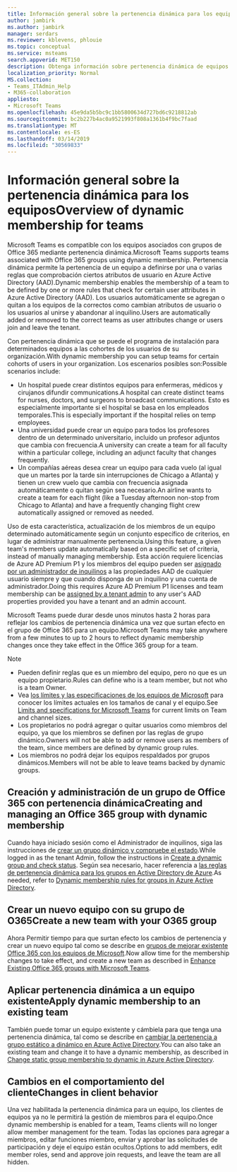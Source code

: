 ```yaml
---
title: Información general sobre la pertenencia dinámica para los equipos
author: jambirk
ms.author: jambirk
manager: serdars
ms.reviewer: kblevens, phlouie
ms.topic: conceptual
ms.service: msteams
search.appverid: MET150
description: Obtenga información sobre pertenencia dinámica de equipos en función de AAD.
localization_priority: Normal
MS.collection:
- Teams_ITAdmin_Help
- M365-collaboration
appliesto:
- Microsoft Teams
ms.openlocfilehash: 45e9da5b5bc9c1bb5800634d727bd6c9218812ab
ms.sourcegitcommit: bc2b227b4ac0a9521993f808a1361b4f9bc7faad
ms.translationtype: MT
ms.contentlocale: es-ES
ms.lasthandoff: 03/14/2019
ms.locfileid: "30569833"
---
```

# <a name="overview-of-dynamic-membership-for-teams"></a><span data-ttu-id="c54ad-103">Información general sobre la pertenencia dinámica para los equipos</span><span class="sxs-lookup"><span data-stu-id="c54ad-103">Overview of dynamic membership for teams</span></span>

<span data-ttu-id="c54ad-104">Microsoft Teams es compatible con los equipos asociados con grupos de Office 365 mediante pertenencia dinámica.</span><span class="sxs-lookup"><span data-stu-id="c54ad-104">Microsoft Teams supports teams associated with Office 365 groups using dynamic membership.</span></span> <span data-ttu-id="c54ad-105">Pertenencia dinámica permite la pertenencia de un equipo a definirse por una o varias reglas que comprobación ciertos atributos de usuario en Azure Active Directory (AAD).</span><span class="sxs-lookup"><span data-stu-id="c54ad-105">Dynamic membership enables the membership of a team to be defined by one or more rules that check for certain user attributes in Azure Active Directory (AAD).</span></span> <span data-ttu-id="c54ad-106">Los usuarios automáticamente se agregan o quitan a los equipos de la correctos como cambian atributos de usuario o los usuarios al unirse y abandonar al inquilino.</span><span class="sxs-lookup"><span data-stu-id="c54ad-106">Users are automatically added or removed to the correct teams as user attributes change or users join and leave the tenant.</span></span>

<span data-ttu-id="c54ad-107">Con pertenencia dinámica que se puede el programa de instalación para determinados equipos a las cohortes de los usuarios de su organización.</span><span class="sxs-lookup"><span data-stu-id="c54ad-107">With dynamic membership you can setup teams for certain cohorts of users in your organization.</span></span> <span data-ttu-id="c54ad-108">Los escenarios posibles son:</span><span class="sxs-lookup"><span data-stu-id="c54ad-108">Possible scenarios include:</span></span>
- <span data-ttu-id="c54ad-109">Un hospital puede crear distintos equipos para enfermeras, médicos y cirujanos difundir communications.</span><span class="sxs-lookup"><span data-stu-id="c54ad-109">A hospital can create distinct teams for nurses, doctors, and surgeons to broadcast communications.</span></span> <span data-ttu-id="c54ad-110">Esto es especialmente importante si el hospital se basa en los empleados temporales.</span><span class="sxs-lookup"><span data-stu-id="c54ad-110">This is especially important if the hospital relies on temp employees.</span></span>
- <span data-ttu-id="c54ad-111">Una universidad puede crear un equipo para todos los profesores dentro de un determinado universitario, incluido un profesor adjuntos que cambia con frecuencia.</span><span class="sxs-lookup"><span data-stu-id="c54ad-111">A university can create a team for all faculty within a particular college, including an adjunct faculty that changes frequently.</span></span>
- <span data-ttu-id="c54ad-112">Un compañías aéreas desea crear un equipo para cada vuelo (al igual que un martes por la tarde sin interrupciones de Chicago a Atlanta) y tienen un crew vuelo que cambia con frecuencia asignada automáticamente o quitan según sea necesario.</span><span class="sxs-lookup"><span data-stu-id="c54ad-112">An airline wants to create a team for each flight (like a Tuesday afternoon non-stop from Chicago to Atlanta) and have a frequently changing flight crew automatically assigned or removed as needed.</span></span>

<span data-ttu-id="c54ad-113">Uso de esta característica, actualización de los miembros de un equipo determinado automáticamente según un conjunto específico de criterios, en lugar de administrar manualmente pertenencia.</span><span class="sxs-lookup"><span data-stu-id="c54ad-113">Using this feature, a given team's members update automatically based on a specific set of criteria, instead of manually managing membership.</span></span> <span data-ttu-id="c54ad-114">Esta acción requiere licencias de Azure AD Premium P1 y los miembros del equipo pueden ser [asignado por un administrador de inquilinos](https://docs.microsoft.com/azure/active-directory/users-groups-roles/groups-dynamic-membership) a las propiedades AAD de cualquier usuario siempre y que cuando disponga de un inquilino y una cuenta de administrador.</span><span class="sxs-lookup"><span data-stu-id="c54ad-114">Doing this requires Azure AD Premium P1 licenses and team membership can be [assigned by a tenant admin](https://docs.microsoft.com/azure/active-directory/users-groups-roles/groups-dynamic-membership) to any user's AAD properties provided you have a tenant and an admin account.</span></span> 

<span data-ttu-id="c54ad-115">Microsoft Teams puede durar desde unos minutos hasta 2 horas para reflejar los cambios de pertenencia dinámica una vez que surtan efecto en el grupo de Office 365 para un equipo.</span><span class="sxs-lookup"><span data-stu-id="c54ad-115">Microsoft Teams may take anywhere from a few minutes to up to 2 hours to reflect dynamic membership changes once they take effect in the Office 365 group for a team.</span></span> 

> [!NOTE]
> - <span data-ttu-id="c54ad-116">Pueden definir reglas que es un miembro del equipo, pero no que es un equipo propietario.</span><span class="sxs-lookup"><span data-stu-id="c54ad-116">Rules can define who is a team member, but not who is a team Owner.</span></span>
> - <span data-ttu-id="c54ad-117">Vea [los límites y las especificaciones de los equipos de Microsoft](limits-specifications-teams.md) para conocer los límites actuales en los tamaños de canal y el equipo.</span><span class="sxs-lookup"><span data-stu-id="c54ad-117">See [Limits and specifications for Microsoft Teams](limits-specifications-teams.md) for current limits on Team and channel sizes.</span></span>
> - <span data-ttu-id="c54ad-118">Los propietarios no podrá agregar o quitar usuarios como miembros del equipo, ya que los miembros se definen por las reglas de grupo dinámico.</span><span class="sxs-lookup"><span data-stu-id="c54ad-118">Owners will not be able to add or remove users as members of the team, since members are defined by dynamic group rules.</span></span>
> - <span data-ttu-id="c54ad-119">Los miembros no podrá dejar los equipos respaldados por grupos dinámicos.</span><span class="sxs-lookup"><span data-stu-id="c54ad-119">Members will not be able to leave teams backed by dynamic groups.</span></span>


## <a name="creating-and-managing-an-office-365-group-with-dynamic-membership"></a><span data-ttu-id="c54ad-120">Creación y administración de un grupo de Office 365 con pertenencia dinámica</span><span class="sxs-lookup"><span data-stu-id="c54ad-120">Creating and managing an Office 365 group with dynamic membership</span></span>
<span data-ttu-id="c54ad-121">Cuando haya iniciado sesión como el Administrador de inquilinos, siga las instrucciones de [crear un grupo dinámico y compruebe el estado](https://docs.microsoft.com/azure/active-directory/users-groups-roles/groups-create-rule).</span><span class="sxs-lookup"><span data-stu-id="c54ad-121">While logged in as the tenant Admin, follow the instructions in [Create a dynamic group and check status](https://docs.microsoft.com/azure/active-directory/users-groups-roles/groups-create-rule).</span></span> <span data-ttu-id="c54ad-122">Según sea necesario, hacer referencia a [las reglas de pertenencia dinámica para los grupos en Active Directory de Azure](https://docs.microsoft.com/azure/active-directory/users-groups-roles/groups-dynamic-membership).</span><span class="sxs-lookup"><span data-stu-id="c54ad-122">As needed, refer to [Dynamic membership rules for groups in Azure Active Directory](https://docs.microsoft.com/azure/active-directory/users-groups-roles/groups-dynamic-membership).</span></span>

## <a name="create-a-new-team-with-your-o365-group"></a><span data-ttu-id="c54ad-123">Crear un nuevo equipo con su grupo de O365</span><span class="sxs-lookup"><span data-stu-id="c54ad-123">Create a new team with your O365 group</span></span>

<span data-ttu-id="c54ad-124">Ahora Permitir tiempo para que surtan efecto los cambios de pertenencia y crear un nuevo equipo tal como se describe en [grupos de mejorar existente Office 365 con los equipos de Microsoft](enhance-office-365-groups.md).</span><span class="sxs-lookup"><span data-stu-id="c54ad-124">Now allow time for the membership changes to take effect, and create a new team  as described in [Enhance Existing Office 365 groups with Microsoft Teams](enhance-office-365-groups.md).</span></span>

## <a name="apply-dynamic-membership-to-an-existing-team"></a><span data-ttu-id="c54ad-125">Aplicar pertenencia dinámica a un equipo existente</span><span class="sxs-lookup"><span data-stu-id="c54ad-125">Apply dynamic membership to an existing team</span></span>

<span data-ttu-id="c54ad-126">También puede tomar un equipo existente y cámbiela para que tenga una pertenencia dinámica, tal como se describe en [cambiar la pertenencia a grupo estático a dinámico en Azure Active Directory](https://docs.microsoft.com/azure/active-directory/users-groups-roles/groups-change-type).</span><span class="sxs-lookup"><span data-stu-id="c54ad-126">You can also take an existing team and change it to have a dynamic membership, as described in [Change static group membership to dynamic in Azure Active Directory](https://docs.microsoft.com/azure/active-directory/users-groups-roles/groups-change-type).</span></span>

## <a name="changes-in-client-behavior"></a><span data-ttu-id="c54ad-127">Cambios en el comportamiento del cliente</span><span class="sxs-lookup"><span data-stu-id="c54ad-127">Changes in client behavior</span></span>

<span data-ttu-id="c54ad-128">Una vez habilitada la pertenencia dinámica para un equipo, los clientes de equipos ya no le permitirá la gestión de miembros para el equipo.</span><span class="sxs-lookup"><span data-stu-id="c54ad-128">Once dynamic membership is enabled for a team, Teams clients will no longer allow member management for the team.</span></span> <span data-ttu-id="c54ad-129">Todas las opciones para agregar a miembros, editar funciones miembro, enviar y aprobar las solicitudes de participación y deje el equipo están ocultos.</span><span class="sxs-lookup"><span data-stu-id="c54ad-129">Options to add members, edit member roles, send and approve join requests, and leave the team are all hidden.</span></span>
